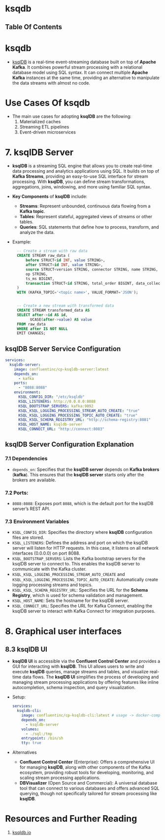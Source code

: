 # ksqdb

## Table Of Contents

# ksqdb

- [ksqlDB](https://ksqldb.io/) is a real-time event-streaming database built on top of **Apache Kafka**. It combines powerful stream processing with a relational database model using SQL syntax. It can connect multiple **Apache Kafka** instances at the same time, providing an alternative to manipulate the data streams with almost no code.

# Use Cases Of ksqdb

- The main use cases for adopting **ksqlDB** are the following:
  1. Materialized caches
  2. Streaming ETL pipelines
  3. Event-driven microservices

# 7. ksqlDB Server

- **ksqlDB** is a streaming SQL engine that allows you to create real-time data processing and analytics applications using SQL. It builds on top of **Kafka Streams**, providing an easy-to-use SQL interface for stream processing. With **ksqlDB**, you can define stream transformations, aggregations, joins, windowing, and more using familiar SQL syntax.
- **Key Components** of **ksqlDB** include:
  - **Streams**: Represent unbounded, continuous data flowing from a **Kafka topic**.
  - **Tables**: Represent stateful, aggregated views of streams or other tables.
  - **Queries**: SQL statements that define how to process, transform, and analyze the data.
- Example:

  ```SQL
    -- Create a stream with raw data
    CREATE STREAM raw_data (
        before STRUCT<id INT, value STRING>,
        after STRUCT<id INT, value STRING>,
        source STRUCT<version STRING, connector STRING, name STRING, ts_ms BIGINT, snapshot STRING, db STRING, sequence ARRAY<STRING>, schema STRING, table STRING, txId INT, lsn BIGINT, xmin INT>,
        op STRING,
        ts_ms BIGINT,
        transaction STRUCT<id STRING, total_order BIGINT, data_collection_order BIGINT>
    )
    WITH (KAFKA_TOPIC='<topic name>', VALUE_FORMAT='JSON');


    -- Create a new stream with transformed data
    CREATE STREAM transformed_data AS
    SELECT after->id AS id,
          UCASE(after->value) AS value
    FROM raw_data
    WHERE after IS NOT NULL
    EMIT CHANGES;
  ```

## ksqlDB Server Service Configuration

```yml
services:
  ksqldb-server:
    image: confluentinc/cp-ksqldb-server:latest
    depends_on:
      - kafka
    ports:
      - "8088:8088"
    environment:
      KSQL_CONFIG_DIR: "/etc/ksqldb"
      KSQL_LISTENERS: http://0.0.0.0:8088
      KSQL_BOOTSTRAP_SERVERS: kafka:9092
      KSQL_KSQL_LOGGING_PROCESSING_STREAM_AUTO_CREATE: "true"
      KSQL_KSQL_LOGGING_PROCESSING_TOPIC_AUTO_CREATE: "true"
      KSQL_KSQL_SCHEMA_REGISTRY_URL: "http://schema-registry:8081"
      KSQL_HOST_NAME: ksqldb-server
      KSQL_CONNECT_URL: "http://connect:8083"
```

## ksqlDB Server Configuration Explanation

### 7.1 Dependencies

- `depends_on`: Specifies that the **ksqlDB server** depends on **Kafka brokers** (**kafka**). This ensures that the **ksqlDB server** starts only after the brokers are available.

### 7.2 Ports:

- `8088:8088`: Exposes port `8088`, which is the default port for the ksqlDB server’s REST API.

### 7.3 Environment Variables

- `KSQL_CONFIG_DIR`: Specifies the directory where **ksqlDB** configuration files are stored.
- `KSQL_LISTENERS`: Defines the address and port on which the ksqlDB server will listen for HTTP requests. In this case, it listens on all network interfaces (0.0.0.0) on port 8088.
- `KSQL_BOOTSTRAP_SERVERS`: Lists the Kafka bootstrap servers for the ksqlDB server to connect to. This enables the ksqlDB server to communicate with the Kafka cluster.
- `KSQL_KSQL_LOGGING_PROCESSING_STREAM_AUTO_CREATE` and `KSQL_KSQL_LOGGING_PROCESSING_TOPIC_AUTO_CREATE`: Automatically create logging processing streams and topics.
- `KSQL_KSQL_SCHEMA_REGISTRY_URL`: Specifies the URL for the **Schema Registry**, which is used for schema validation and management.
- `KSQL_HOST_NAME`: Sets the hostname for the ksqlDB server.
- `KSQL_CONNECT_URL`: Specifies the URL for Kafka Connect, enabling the ksqlDB server to interact with Kafka Connect for integration purposes.

# 8. Graphical user interfaces

## 8.3 ksqlDB UI

- **ksqlDB UI** is accessible via the **Confluent Control Center** and provides a GUI for interacting with **ksqlDB**. This UI allows users to write and execute **ksqlDB** queries, manage streams and tables, and visualize real-time data flows. The **ksqlDB UI** simplifies the process of developing and managing stream processing applications by offering features like inline autocompletion, schema inspection, and query visualization.

- Setup:
  ```yml
  services:
    ksqldb-cli:
      image: confluentinc/cp-ksqldb-cli:latest # usage -> docker-compose exec ksqldb-cli ksql http://ksqldb-server:8088
      depends_on:
        - ksqldb-server
      volumes:
        - ./sql:/tmp
      entrypoint: /bin/sh
      tty: true
  ```
- Alternatives
  - **Confluent Control Center** (Enterprise): Offers a comprehensive UI for managing **ksqlDB**, along with other components of the Kafka ecosystem, providing robust tools for developing, monitoring, and scaling stream processing applications.
  - **DBVisualizer** (Open Source and Commercial): A universal database tool that can connect to various databases and offers advanced SQL querying, though not specifically tailored for stream processing like **ksqlDB**.

# Resources and Further Reading

1. [ksqldb.io](https://ksqldb.io/)

